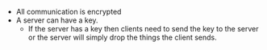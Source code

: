 - All communication is encrypted
- A server can have a key.
	- If the server has a key then clients need to send the key to the server or the server will simply drop the things the client sends.
